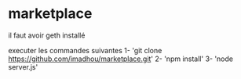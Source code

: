# marketplace  
il faut avoir geth installé  

executer les commandes suivantes  1- 'git clone https://github.com/imadhou/marketplace.git'  2- 'npm install'  3- 'node server.js'  